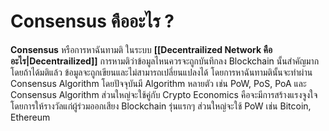 # Consensus คืออะไร ?
**Consensus** หรือการหาฉันทามติ ในระบบ **[[Decentrailized Network คืออะไร|Decentrailized]]** การหามติว่าข้อมูลไหนควรจะถูกบันทึกลง Blockchain นั้นสำคัญมาก โดยถ้าได้มติแล้ว ข้อมูลจะถูกเขียนและไม่สามารถเปลี่ยนแปลงได้ โดยการหาฉันทามตินั้นจะทำผ่าน Consensus Algorithm โดยปัจจุบันมี Algorithm หลายตัว เช่น PoW, PoS, PoA และ Consensus Algorithm ส่วนใหญ่จะใช้คู่กับ Crypto Economics คือจะมีการสร้างแรงจูงใจโดยการให้รางวัลแก่ผู้ร่วมออกเสียง Blockchain รุ่นแรกๆ ส่วนใหญ่จะใช้ PoW เช่น Bitcoin, Ethereum